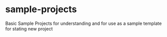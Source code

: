 # sample-projects
Basic Sample Projects for understanding and for use as  a sample template for stating new project 
